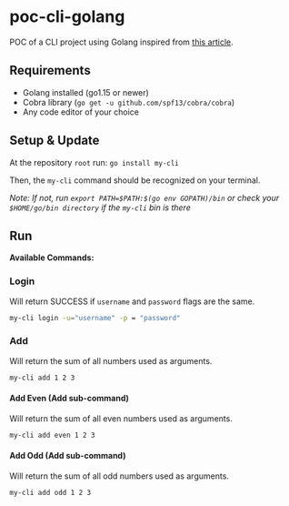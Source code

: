 # poc-cli-golang

POC of a CLI project using Golang inspired from [this article](https://towardsdatascience.com/how-to-create-a-cli-in-golang-with-cobra-d729641c7177).

## Requirements

- Golang installed (go1.15 or newer)
- Cobra library (`go get -u github.com/spf13/cobra/cobra`)
- Any code editor of your choice

## Setup & Update

At the repository `root` run: `go install my-cli`

Then, the `my-cli` command should be recognized on your terminal.

_Note: If not, run `export PATH=$PATH:$(go env GOPATH)/bin` or check your `$HOME/go/bin directory` if the `my-cli` bin is there_

## Run

**Available Commands:**

### Login

Will return SUCCESS if `username` and `password` flags are the same.

```bash
my-cli login -u="username" -p = "password"
```

### Add

Will return the sum of all numbers used as arguments.

```bash
my-cli add 1 2 3
```

#### Add Even (Add sub-command)

Will return the sum of all even numbers used as arguments.

```bash
my-cli add even 1 2 3
```

#### Add Odd (Add sub-command)

Will return the sum of all odd numbers used as arguments.

```bash
my-cli add odd 1 2 3
```
